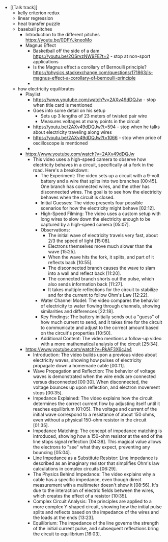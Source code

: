 - [[Talk track]]
	- kelly criterion redux
	- linear regression
	- heat transfer puzzle
	- baseball pitches
		- Introduction to the different pitches
		  https://youtu.be/0DFYJkneoMo
		- Magnus Effect
			- Basketball off the side of a dam
			  https://youtu.be/2OSrvzNW9FE?t=2 - stop at non-sport applications
			- Is the Magnus effect a corollary of Bernoulli principle?
			  https://physics.stackexchange.com/questions/171863/is-magnus-effect-a-corollary-of-bernoulli-principle
			-
	- how electricity equilibrates
		- Playlist
			- https://www.youtube.com/watch?v=2AXv49dDQJw - stop when title card is mentioned
			- Goes into some detail on his setup
				- Sets up 3 lengths of 23 meters of twisted pair wire
				- Measures voltages at many points in the circuit
			- https://youtu.be/2AXv49dDQJw?t=594 - stop when he talks about electricity traveling along wires
			- https://youtu.be/2AXv49dDQJw?t=1066 - stop when price of oscilloscope is mentioned
			-
		- https://www.youtube.com/watch?v=2AXv49dDQJw
			- This video uses a high-speed camera to observe how electricity behaves in a circuit, specifically at a fork in the road. Here's a breakdown:
				- The Experiment: The video sets up a circuit with a 9-volt battery and a wire that splits into two branches [00:45]. One branch has connected wires, and the other has disconnected wires. The goal is to see how the electricity behaves when the circuit is closed.
				- Initial Guesses: The video presents four possible scenarios for how the electricity might behave [02:12].
				- High-Speed Filming: The video uses a custom setup with long wires to slow down the electricity enough to be captured by a high-speed camera [05:07].
				- Observations:
					- The initial wave of electricity travels very fast, about 2/3 the speed of light [15:08].
					- Electrons themselves move much slower than the wave [15:25].
					- When the wave hits the fork, it splits, and part of it reflects back [10:55].
					- The disconnected branch causes the wave to slam into a wall and reflect back [11:20].
					- The connected branch shorts out the pulse, which also sends information back [11:27].
					- It takes multiple reflections for the circuit to stabilize and for the current to follow Ohm's Law [12:22].
				- Water Channel Model: The video compares the behavior of electricity to water flowing through channels, showing similarities and differences [22:18].
				- Key Findings: The battery initially sends out a "guess" of how much current to send, and it takes time for the circuit to communicate and adjust to the correct amount based on the circuit's properties [10:50].
				- Additional Content: The video mentions a follow-up video with a more mathematical analysis of the circuit [25:34].
		- https://www.youtube.com/watch?v=RkAF3X6cJa4
			- Introduction: The video builds upon a previous video about electricity waves, showing how pulses of electricity propagate down a homemade cable [00:11].
			- Wave Propagation and Reflection: The behavior of voltage waves is demonstrated when the wire ends are connected versus disconnected [00:30]. When disconnected, the voltage bounces up upon reflection, and electron movement stops [00:35].
			- Impedance Explained: The video explains how the circuit determines the correct current flow by adjusting itself until it reaches equilibrium [01:05]. The voltage and current of the initial wave correspond to a resistance of about 150 ohms, even without a physical 150-ohm resistor in the circuit [01:35].
			- Impedance Matching: The concept of impedance matching is introduced, showing how a 150-ohm resistor at the end of the line stops signal reflection [04:38]. This magical value allows the electrons to "see" what they expect, preventing any bouncing [05:04].
			- Line Impedance as a Substitute Resistor: Line impedance is described as an imaginary resistor that simplifies Ohm's law calculations in complex circuits [06:29].
			- The Physics Behind Impedance: The video explains why a cable has a specific impedance, even though direct measurement with a multimeter doesn't show it [08:56]. It's due to the interaction of electric fields between the wires, which creates the effect of a resistor [10:35].
			- Complex Circuit Analysis: The principles are applied to a more complex Y-shaped circuit, showing how the initial pulse splits and reflects based on the impedance of the wires and the loads at the ends [13:23].
			- Equilibrium: The impedance of the line governs the strength of the initial current pulse, and subsequent reflections bring the circuit to equilibrium [16:03].